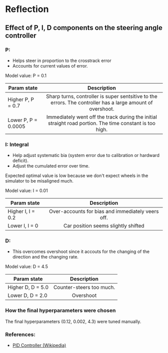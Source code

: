 # Reflection

## Effect of P, I, D components on the steering angle controller
 
### P: 

* Helps steer in proportion to the crosstrack error
* Accounts for current values of error.

Model value: P = 0.1

| Param state        | Description           |
| ------------- |:-------------:|
| Higher P, P = 0.7      | Sharp turns, controller is super sentsitive to the errors. The controller has a large amount of overshoot. |
| Lower P, P = 0.0005      | Immediately went off the track during the initial straight road portion. The time constant is too high.      |


### I: Integral

* Help adjust systematic bia (system error due to calibration or hardward deficit).
* Adjust the cumulated error over time.

Expected optimal value is low because we don't expect wheels in the simulator to be misaligned much.

Model value: I = 0.01

| Param state        | Description           |
| ------------- |:-------------:|
| Higher I, I = 0.2      | Over-accounts for bias and immediately veers off. |
| Lower I, I = 0      | Car position seems slightly shifted      |

### D: 

* This overcomes overshoot since it accouts for the changing of the direction and the changing rate.

Model value: D = 4.5


| Param state        | Description           |
| ------------- |:-------------:|
| Higher D, D = 5.0      | Counter-steers too much. |
| Lower D, D = 2.0      | Overshoot      |


### How the final hyperparameters were chosen

The final hyperparameters (0.12, 0.002, 4.3) were tuned manually.

### References:
* [PID Controller (Wikipedia)](https://en.wikipedia.org/wiki/PID_controller)
